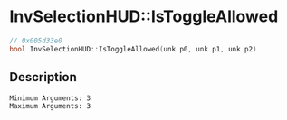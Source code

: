# InvSelectionHUD::IsToggleAllowed
```c
// 0x005d33e0
bool InvSelectionHUD::IsToggleAllowed(unk p0, unk p1, unk p2)
```
## Description
```
Minimum Arguments: 3
Maximum Arguments: 3
```
